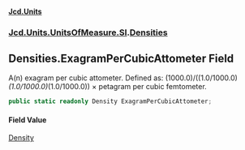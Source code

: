 #### [Jcd.Units](index.md 'index')
### [Jcd.Units.UnitsOfMeasure.SI](Jcd.Units.UnitsOfMeasure.SI.md 'Jcd.Units.UnitsOfMeasure.SI').[Densities](Densities.md 'Jcd.Units.UnitsOfMeasure.SI.Densities')

## Densities.ExagramPerCubicAttometer Field

A(n) exagram per cubic attometer. Defined as: (1000.0)/((1.0/1000.0)*(1.0/1000.0)*(1.0/1000.0)) × petagram per cubic femtometer.

```csharp
public static readonly Density ExagramPerCubicAttometer;
```

#### Field Value
[Density](Density.md 'Jcd.Units.UnitTypes.Density')